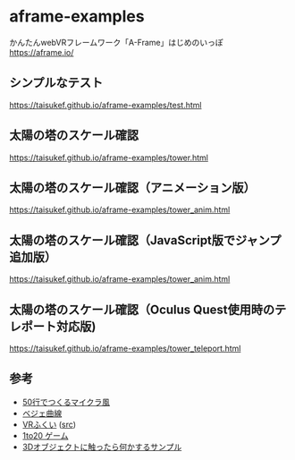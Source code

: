 # aframe-examples

かんたんwebVRフレームワーク「A-Frame」はじめのいっぽ  
https://aframe.io/  

## シンプルなテスト
https://taisukef.github.io/aframe-examples/test.html

## 太陽の塔のスケール確認
https://taisukef.github.io/aframe-examples/tower.html

## 太陽の塔のスケール確認（アニメーション版）
https://taisukef.github.io/aframe-examples/tower_anim.html

## 太陽の塔のスケール確認（JavaScript版でジャンプ追加版）
https://taisukef.github.io/aframe-examples/tower_anim.html

## 太陽の塔のスケール確認（Oculus Quest使用時のテレポート対応版)
https://taisukef.github.io/aframe-examples/tower_teleport.html

## 参考

- [50行でつくるマイクラ風](https://fukuno.jig.jp/2505)
- [ベジェ曲線](https://fukuno.jig.jp/2509)
- [VRふくい](https://code4fukui.github.io/vr-fukui/vr-view.html#img/vr-hanadojo.jpg) ([src](https://github.com/code4fukui/vr-fukui/blob/main/vr-view.html))
- [1to20 ゲーム](https://fukuno.jig.jp/2510)
- [3Dオブジェクトに触ったら何かするサンプル](https://github.com/code4fukui/glb-viewer/blob/main/cic-tokyo.html)
